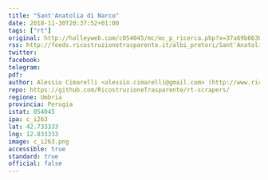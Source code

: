 ```yaml
---
title: "Sant'Anatolia di Narco"
date: 2018-11-30T20:37:52+01:00
tags: ["rt"]
original: http://halleyweb.com/c054045/mc/mc_p_ricerca.php?x=37a69b66362cefebdc1e191d698be0ea
rss: http://feeds.ricostruzionetrasparente.it/albi_pretori/Sant'Anatolia di Narco_feed.xml
twitter: 
facebook: 
telegram: 
pdf: 
author: Alessio Cimarelli <alessio.cimarelli@gmail.com> (http://www.ricostruzionetrasparente.it)
repo: https://github.com/RicostruzioneTrasparente/rt-scrapers/
regione: Umbria
provincia: Perugia
istat: 054045
ipa: c_i263
lat: 42.733333
lng: 12.833333
image: c_i263.png
accessible: true
standard: true
official: false
---
```


